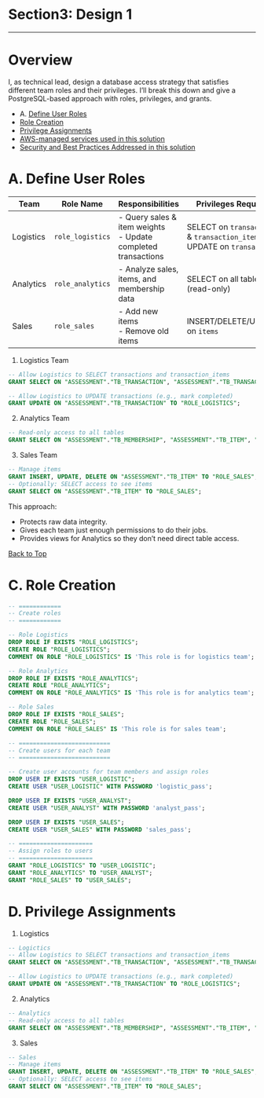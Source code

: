 # Section3: Design 1
---

# Overview
I, as technical lead, design a database access strategy that satisfies different team roles and their privileges. I’ll break this down and give a PostgreSQL-based approach with roles, privileges, and grants.
- A. [Define User Roles](#a-define-user-roles)
- [Role Creation](#role-creation)
- [Privilege Assignments](#privilege-assignments)
- [AWS-managed services used in this solution](#services)
- [Security and Best Practices Addressed in this solution](#best-practises)



# A. Define User Roles

| Team      | Role Name        | Responsibilities                                                | Privileges Required                                                        |
| --------- | ---------------- | --------------------------------------------------------------- | -------------------------------------------------------------------------- |
| Logistics | `role_logistics` | - Query sales & item weights<br>- Update completed transactions | SELECT on `transactions` & `transaction_items`<br>UPDATE on `transactions` |
| Analytics | `role_analytics` | - Analyze sales, items, and membership data                     | SELECT on all tables (read-only)                                           |
| Sales     | `role_sales`     | - Add new items<br>- Remove old items                           | INSERT/DELETE/UPDATE on `items`                                            |


1. Logistics Team
~~~sql
-- Allow Logistics to SELECT transactions and transaction_items
GRANT SELECT ON "ASSESSMENT"."TB_TRANSACTION", "ASSESSMENT"."TB_TRANSACTION_ITEM_MAPPING", "ASSESSMENT"."TB_ITEM" TO "ROLE_LOGISTICS";

-- Allow Logistics to UPDATE transactions (e.g., mark completed)
GRANT UPDATE ON "ASSESSMENT"."TB_TRANSACTION" TO "ROLE_LOGISTICS";
~~~

2. Analytics Team
~~~sql
-- Read-only access to all tables
GRANT SELECT ON "ASSESSMENT"."TB_MEMBERSHIP", "ASSESSMENT"."TB_ITEM", "ASSESSMENT"."TB_TRANSACTION", "ASSESSMENT"."TB_TRANSACTION_ITEM_MAPPING", "ASSESSMENT"."TB_REJECTED_APPLICATION" TO "ROLE_ANALYTICS";
~~~

3. Sales Team
~~~sql
-- Manage items
GRANT INSERT, UPDATE, DELETE ON "ASSESSMENT"."TB_ITEM" TO "ROLE_SALES";
-- Optionally: SELECT access to see items
GRANT SELECT ON "ASSESSMENT"."TB_ITEM" TO "ROLE_SALES";
~~~

This approach:
- Protects raw data integrity.
- Gives each team just enough permissions to do their jobs.
- Provides views for Analytics so they don’t need direct table access.

[Back to Top](#Overview)

# C. Role Creation

~~~sql
-- ============
-- Create roles
-- ============

-- Role Logistics
DROP ROLE IF EXISTS "ROLE_LOGISTICS";
CREATE ROLE "ROLE_LOGISTICS";
COMMENT ON ROLE "ROLE_LOGISTICS" IS 'This role is for logistics team';

-- Role Analytics
DROP ROLE IF EXISTS "ROLE_ANALYTICS";
CREATE ROLE "ROLE_ANALYTICS";
COMMENT ON ROLE "ROLE_ANALYTICS" IS 'This role is for analytics team';

-- Role Sales
DROP ROLE IF EXISTS "ROLE_SALES";
CREATE ROLE "ROLE_SALES";
COMMENT ON ROLE "ROLE_SALES" IS 'This role is for sales team';

-- ==========================
-- Create users for each team
-- ==========================

-- Create user accounts for team members and assign roles
DROP USER IF EXISTS "USER_LOGISTIC";
CREATE USER "USER_LOGISTIC" WITH PASSWORD 'logistic_pass';

DROP USER IF EXISTS "USER_ANALYST";
CREATE USER "USER_ANALYST" WITH PASSWORD 'analyst_pass';

DROP USER IF EXISTS "USER_SALES";
CREATE USER "USER_SALES" WITH PASSWORD 'sales_pass';

-- =====================
-- Assign roles to users
-- =====================
GRANT "ROLE_LOGISTICS" TO "USER_LOGISTIC";
GRANT "ROLE_ANALYTICS" TO "USER_ANALYST";
GRANT "ROLE_SALES" TO "USER_SALES";
~~~

# D. Privilege Assignments

1. Logistics
~~~sql
-- Logictics
-- Allow Logistics to SELECT transactions and transaction_items
GRANT SELECT ON "ASSESSMENT"."TB_TRANSACTION", "ASSESSMENT"."TB_TRANSACTION_ITEM_MAPPING", "ASSESSMENT"."TB_ITEM" TO "ROLE_LOGISTICS";

-- Allow Logistics to UPDATE transactions (e.g., mark completed)
GRANT UPDATE ON "ASSESSMENT"."TB_TRANSACTION" TO "ROLE_LOGISTICS";
~~~

2. Analytics
~~~sql
-- Analytics 
-- Read-only access to all tables
GRANT SELECT ON "ASSESSMENT"."TB_MEMBERSHIP", "ASSESSMENT"."TB_ITEM", "ASSESSMENT"."TB_TRANSACTION", "ASSESSMENT"."TB_TRANSACTION_ITEM_MAPPING", "ASSESSMENT"."TB_REJECTED_APPLICATION" TO "ROLE_ANALYTICS";
~~~

3. Sales
~~~sql
-- Sales 
-- Manage items
GRANT INSERT, UPDATE, DELETE ON "ASSESSMENT"."TB_ITEM" TO "ROLE_SALES";
-- Optionally: SELECT access to see items
GRANT SELECT ON "ASSESSMENT"."TB_ITEM" TO "ROLE_SALES";
~~~